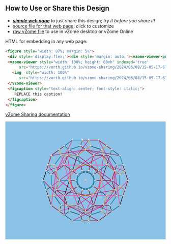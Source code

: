 
## How to Use or Share this Design

 - [***simple web page***](<https://vorth.github.io/vzome-sharing/2024/06/08/15-05-17-678Z-test-scene-view-params/>) to just share this design; *try it before you share it!*
 - [source file for that web page](<https://github.com/vorth/vzome-sharing/edit/main/2024/06/08/15-05-17-678Z-test-scene-view-params/index.md>); click to customize
 - [raw vZome file](<https://raw.githubusercontent.com/vorth/vzome-sharing/main/2024/06/08/15-05-17-678Z-test-scene-view-params/test-scene-view-params.vZome>) to use in vZome desktop or vZome Online
 
 HTML for embedding in any web page:
 ```html
<figure style="width: 87%; margin: 5%">
  <div style='display:flex;'><div style='margin: auto;'><vzome-viewer-previous label='prev step'></vzome-viewer-previous><vzome-viewer-next label='next step'></vzome-viewer-next></div></div>
  <vzome-viewer style="width: 100%; height: 60vh" indexed='true'
       src="https://vorth.github.io/vzome-sharing/2024/06/08/15-05-17-678Z-test-scene-view-params/test-scene-view-params.vZome" >
    <img  style="width: 100%"
       src="https://vorth.github.io/vzome-sharing/2024/06/08/15-05-17-678Z-test-scene-view-params/test-scene-view-params.png" >
  </vzome-viewer>
  <figcaption style="text-align: center; font-style: italic;">
     REPLACE this caption!
  </figcaption>
</figure>

 ```

[vZome Sharing documentation](https://vzome.github.io/vzome/sharing.html#how-it-works)

![Image](<test-scene-view-params.png>)


